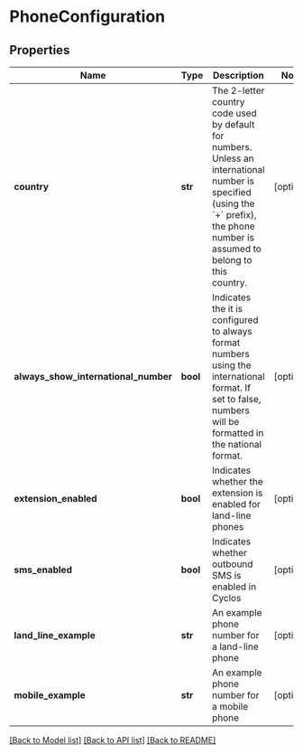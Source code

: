 # PhoneConfiguration

## Properties
Name | Type | Description | Notes
------------ | ------------- | ------------- | -------------
**country** | **str** | The 2-letter country code used by default for numbers. Unless an international number is specified (using the &#x60;+&#x60; prefix), the phone number is assumed to belong to this country.  | [optional] 
**always_show_international_number** | **bool** | Indicates the it is configured to always format numbers using the international format. If set to false, numbers will be formatted in the national format.  | [optional] 
**extension_enabled** | **bool** | Indicates whether the extension is enabled for land-line phones | [optional] 
**sms_enabled** | **bool** | Indicates whether outbound SMS is enabled in Cyclos | [optional] 
**land_line_example** | **str** | An example phone number for a land-line phone | [optional] 
**mobile_example** | **str** | An example phone number for a mobile phone | [optional] 

[[Back to Model list]](../README.md#documentation-for-models) [[Back to API list]](../README.md#documentation-for-api-endpoints) [[Back to README]](../README.md)


